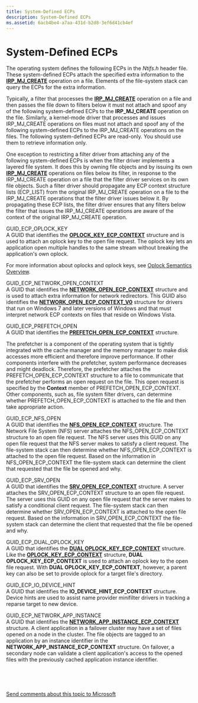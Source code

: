 ```yaml
---
title: System-Defined ECPs
description: System-Defined ECPs
ms.assetid: 6acb4be4-a7aa-431d-b2d8-3ef6d41cb4ef
---
```


# System-Defined ECPs


The operating system defines the following ECPs in the *Ntifs.h* header file. These system-defined ECPs attach the specified extra information to the [**IRP\_MJ\_CREATE**](https://msdn.microsoft.com/library/windows/hardware/ff548630) operation on a file. Elements of the file-system stack can query the ECPs for the extra information.

Typically, a filter that processes the [**IRP\_MJ\_CREATE**](https://msdn.microsoft.com/library/windows/hardware/ff548630) operation on a file and then passes the file down to filters below it must not attach and spoof any of the following system-defined ECPs to the **IRP\_MJ\_CREATE** operation on the file. Similarly, a kernel-mode driver that processes and issues IRP\_MJ\_CREATE operations on files must not attach and spoof any of the following system-defined ECPs to the IRP\_MJ\_CREATE operations on the files. The following system-defined ECPs are read-only. You should use them to retrieve information only.

One exception to restricting a filter driver from attaching any of the following system-defined ECPs is when the filter driver implements a layered file system. It does this by owning file objects and by issuing its own [**IRP\_MJ\_CREATE**](https://msdn.microsoft.com/library/windows/hardware/ff548630) operations on files below its filter, in response to the IRP\_MJ\_CREATE operation on a file that the filter driver services on its own file objects. Such a filter driver should propagate any ECP context structure lists (ECP\_LIST) from the original IRP\_MJ\_CREATE operation on a file to the IRP\_MJ\_CREATE operations that the filter driver issues below it. By propagating these ECP lists, the filter driver ensures that any filters below the filter that issues the IRP\_MJ\_CREATE operations are aware of the context of the original IRP\_MJ\_CREATE operation.

<span id="GUID_ECP_OPLOCK_KEY"></span><span id="guid_ecp_oplock_key"></span>GUID\_ECP\_OPLOCK\_KEY  
A GUID that identifies the [**OPLOCK\_KEY\_ECP\_CONTEXT**](https://msdn.microsoft.com/library/windows/hardware/ff551003) structure and is used to attach an oplock key to the open file request. The oplock key lets an application open multiple handles to the same stream without breaking the application's own oplock.

For more information about oplocks and oplock keys, see [Oplock Semantics Overview](overview.md).

<span id="GUID_ECP_NETWORK_OPEN_CONTEXT"></span><span id="guid_ecp_network_open_context"></span>GUID\_ECP\_NETWORK\_OPEN\_CONTEXT  
A GUID that identifies the [**NETWORK\_OPEN\_ECP\_CONTEXT**](https://msdn.microsoft.com/library/windows/hardware/ff550896) structure and is used to attach extra information for network redirectors. This GUID also identifies the [**NETWORK\_OPEN\_ECP\_CONTEXT\_V0**](https://msdn.microsoft.com/library/windows/hardware/ff550899) structure for drivers that run on Windows 7 and later versions of Windows and that must interpret network ECP contexts on files that reside on Windows Vista.

<span id="GUID_ECP_PREFETCH_OPEN"></span><span id="guid_ecp_prefetch_open"></span>GUID\_ECP\_PREFETCH\_OPEN  
A GUID that identifies the [**PREFETCH\_OPEN\_ECP\_CONTEXT**](https://msdn.microsoft.com/library/windows/hardware/ff551843) structure.

The prefetcher is a component of the operating system that is tightly integrated with the cache manager and the memory manager to make disk accesses more efficient and therefore improve performance. If other components interfere with the prefetcher, system performance decreases and might deadlock. Therefore, the prefetcher attaches the PREFETCH\_OPEN\_ECP\_CONTEXT structure to a file to communicate that the prefetcher performs an open request on the file. This open request is specified by the **Context** member of PREFETCH\_OPEN\_ECP\_CONTEXT. Other components, such as, file system filter drivers, can determine whether PREFETCH\_OPEN\_ECP\_CONTEXT is attached to the file and then take appropriate action.

<span id="GUID_ECP_NFS_OPEN"></span><span id="guid_ecp_nfs_open"></span>GUID\_ECP\_NFS\_OPEN  
A GUID that identifies the [**NFS\_OPEN\_ECP\_CONTEXT**](https://msdn.microsoft.com/library/windows/hardware/ff550942) structure. The Network File System (NFS) server attaches the NFS\_OPEN\_ECP\_CONTEXT structure to an open file request. The NFS server uses this GUID on any open file request that the NFS server makes to satisfy a client request. The file-system stack can then determine whether NFS\_OPEN\_ECP\_CONTEXT is attached to the open file request. Based on the information in NFS\_OPEN\_ECP\_CONTEXT the file-system stack can determine the client that requested that the file be opened and why.

<span id="GUID_ECP_SRV_OPEN"></span><span id="guid_ecp_srv_open"></span>GUID\_ECP\_SRV\_OPEN  
A GUID that identifies the [**SRV\_OPEN\_ECP\_CONTEXT**](https://msdn.microsoft.com/library/windows/hardware/ff556749) structure. A server attaches the SRV\_OPEN\_ECP\_CONTEXT structure to an open file request. The server uses this GUID on any open file request that the server makes to satisfy a conditional client request. The file-system stack can then determine whether SRV\_OPEN\_ECP\_CONTEXT is attached to the open file request. Based on the information in SRV\_OPEN\_ECP\_CONTEXT the file-system stack can determine the client that requested that the file be opened and why.

<span id="GUID_ECP_DUAL_OPLOCK_KEY"></span><span id="guid_ecp_dual_oplock_key"></span>GUID\_ECP\_DUAL\_OPLOCK\_KEY  
A GUID that identifies the [**DUAL OPLOCK\_KEY\_ECP\_CONTEXT**](https://msdn.microsoft.com/library/windows/hardware/hh406392) structure. Like the [**OPLOCK\_KEY\_ECP\_CONTEXT**](https://msdn.microsoft.com/library/windows/hardware/ff551003) structure, **DUAL OPLOCK\_KEY\_ECP\_CONTEXT** is used to attach an oplock key to the open file request. With **DUAL OPLOCK\_KEY\_ECP\_CONTEXT**, however, a parent key can also be set to provide oplock for a target file's directory.

<span id="GUID_ECP_IO_DEVICE_HINT"></span><span id="guid_ecp_io_device_hint"></span>GUID\_ECP\_IO\_DEVICE\_HINT  
A GUID that identifies the **IO\_DEVICE\_HINT\_ECP\_CONTEXT** structure. Device hints are used to assist name provider minifilter drivers in tracking a reparse target to new device.

<span id="GUID_ECP_NETWORK_APP_INSTANCE"></span><span id="guid_ecp_network_app_instance"></span>GUID\_ECP\_NETWORK\_APP\_INSTANCE  
A GUID that identifies the [**NETWORK\_APP\_INSTANCE\_ECP\_CONTEXT**](https://msdn.microsoft.com/library/windows/hardware/hh439443) structure. A client application in a failover cluster may have a set of files opened on a node in the cluster. The file objects are tagged to an application by an instance identifier in the **NETWORK\_APP\_INSTANCE\_ECP\_CONTEXT** structure. On failover, a secondary node can validate a client application's access to the opened files with the previously cached application instance identifier.

 

 

[Send comments about this topic to Microsoft](mailto:wsddocfb@microsoft.com?subject=Documentation%20feedback%20[ifsk\ifsk]:%20System-Defined%20ECPs%20%20RELEASE:%20%285/9/2016%29&body=%0A%0APRIVACY%20STATEMENT%0A%0AWe%20use%20your%20feedback%20to%20improve%20the%20documentation.%20We%20don't%20use%20your%20email%20address%20for%20any%20other%20purpose,%20and%20we'll%20remove%20your%20email%20address%20from%20our%20system%20after%20the%20issue%20that%20you're%20reporting%20is%20fixed.%20While%20we're%20working%20to%20fix%20this%20issue,%20we%20might%20send%20you%20an%20email%20message%20to%20ask%20for%20more%20info.%20Later,%20we%20might%20also%20send%20you%20an%20email%20message%20to%20let%20you%20know%20that%20we've%20addressed%20your%20feedback.%0A%0AFor%20more%20info%20about%20Microsoft's%20privacy%20policy,%20see%20http://privacy.microsoft.com/default.aspx. "Send comments about this topic to Microsoft")





